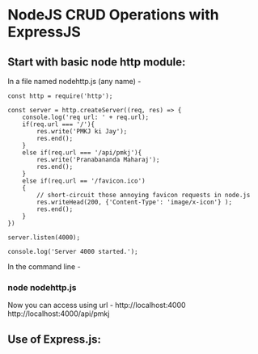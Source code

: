 # NodeJS CRUD Operations with ExpressJS

## Start with basic node http module:

In a file named nodehttp.js (any name) -
```
const http = require('http');

const server = http.createServer((req, res) => {
    console.log('req url: ' + req.url);
    if(req.url === '/'){
        res.write('PMKJ ki Jay');
        res.end();
    }
    else if(req.url === '/api/pmkj'){
        res.write('Pranabananda Maharaj');
        res.end();
    }
    else if(req.url == '/favicon.ico')
    {
        // short-circuit those annoying favicon requests in node.js
        res.writeHead(200, {'Content-Type': 'image/x-icon'} );
        res.end();
    }
})

server.listen(4000);

console.log('Server 4000 started.');
```
In the command line - 
### node nodehttp.js

Now you can access using url -
http://localhost:4000
http://localhost:4000/api/pmkj

## Use of Express.js:

